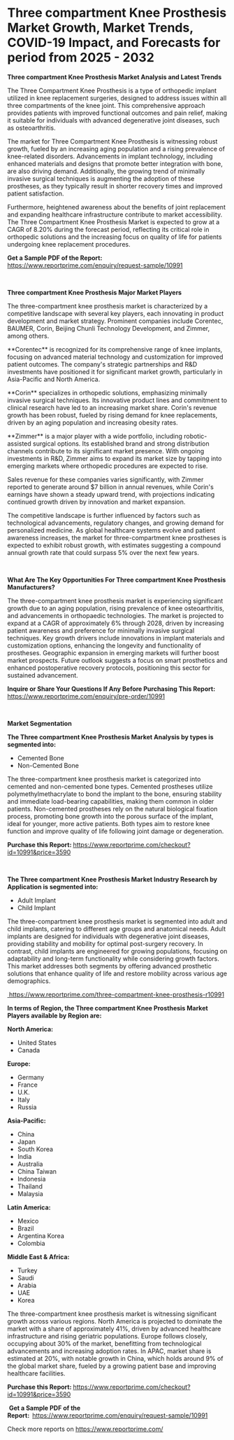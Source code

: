 <p><h1>Three compartment Knee Prosthesis Market Growth, Market Trends, COVID-19 Impact, and Forecasts for period from 2025 - 2032</h1></p><p><strong>Three compartment Knee Prosthesis Market Analysis and Latest Trends</strong></p>
<p><p>The Three Compartment Knee Prosthesis is a type of orthopedic implant utilized in knee replacement surgeries, designed to address issues within all three compartments of the knee joint. This comprehensive approach provides patients with improved functional outcomes and pain relief, making it suitable for individuals with advanced degenerative joint diseases, such as osteoarthritis.</p><p>The market for Three Compartment Knee Prosthesis is witnessing robust growth, fueled by an increasing aging population and a rising prevalence of knee-related disorders. Advancements in implant technology, including enhanced materials and designs that promote better integration with bone, are also driving demand. Additionally, the growing trend of minimally invasive surgical techniques is augmenting the adoption of these prostheses, as they typically result in shorter recovery times and improved patient satisfaction.</p><p>Furthermore, heightened awareness about the benefits of joint replacement and expanding healthcare infrastructure contribute to market accessibility. The Three Compartment Knee Prosthesis Market is expected to grow at a CAGR of 8.20% during the forecast period, reflecting its critical role in orthopedic solutions and the increasing focus on quality of life for patients undergoing knee replacement procedures.</p></p>
<p><strong>Get a Sample PDF of the Report:&nbsp;</strong> <a href="https://www.reportprime.com/enquiry/request-sample/10991?utm_campaign=3517&utm_medium=2&utm_source=Github&utm_content=ia&utm_term=30032025&utm_id=three-compartment-knee-prosthesis">https://www.reportprime.com/enquiry/request-sample/10991</a></p>
<p>&nbsp;</p>
<p><strong>Three compartment Knee Prosthesis Major Market Players</strong></p>
<p><p>The three-compartment knee prosthesis market is characterized by a competitive landscape with several key players, each innovating in product development and market strategy. Prominent companies include Corentec, BAUMER, Corin, Beijing Chunli Technology Development, and Zimmer, among others.</p><p>**Corentec** is recognized for its comprehensive range of knee implants, focusing on advanced material technology and customization for improved patient outcomes. The company's strategic partnerships and R&D investments have positioned it for significant market growth, particularly in Asia-Pacific and North America.</p><p>**Corin** specializes in orthopedic solutions, emphasizing minimally invasive surgical techniques. Its innovative product lines and commitment to clinical research have led to an increasing market share. Corin's revenue growth has been robust, fueled by rising demand for knee replacements, driven by an aging population and increasing obesity rates.</p><p>**Zimmer** is a major player with a wide portfolio, including robotic-assisted surgical options. Its established brand and strong distribution channels contribute to its significant market presence. With ongoing investments in R&D, Zimmer aims to expand its market size by tapping into emerging markets where orthopedic procedures are expected to rise.</p><p>Sales revenue for these companies varies significantly, with Zimmer reported to generate around $7 billion in annual revenues, while Corin's earnings have shown a steady upward trend, with projections indicating continued growth driven by innovation and market expansion.</p><p>The competitive landscape is further influenced by factors such as technological advancements, regulatory changes, and growing demand for personalized medicine. As global healthcare systems evolve and patient awareness increases, the market for three-compartment knee prostheses is expected to exhibit robust growth, with estimates suggesting a compound annual growth rate that could surpass 5% over the next few years.</p></p>
<p>&nbsp;</p>
<p><strong>What Are The Key Opportunities For Three compartment Knee Prosthesis Manufacturers?</strong></p>
<p><p>The three-compartment knee prosthesis market is experiencing significant growth due to an aging population, rising prevalence of knee osteoarthritis, and advancements in orthopaedic technologies. The market is projected to expand at a CAGR of approximately 6% through 2028, driven by increasing patient awareness and preference for minimally invasive surgical techniques. Key growth drivers include innovations in implant materials and customization options, enhancing the longevity and functionality of prostheses. Geographic expansion in emerging markets will further boost market prospects. Future outlook suggests a focus on smart prosthetics and enhanced postoperative recovery protocols, positioning this sector for sustained advancement.</p></p>
<p><strong>Inquire or Share Your Questions If Any Before Purchasing This Report:</strong> <a href="https://www.reportprime.com/enquiry/pre-order/10991?utm_campaign=3517&utm_medium=2&utm_source=Github&utm_content=ia&utm_term=30032025&utm_id=three-compartment-knee-prosthesis">https://www.reportprime.com/enquiry/pre-order/10991</a></p>
<p>&nbsp;</p>
<p><strong>Market Segmentation</strong></p>
<p><strong>The Three compartment Knee Prosthesis Market Analysis by types is segmented into:</strong></p>
<p><ul><li>Cemented Bone</li><li>Non-Cemented Bone</li></ul></p>
<p><p>The three-compartment knee prosthesis market is categorized into cemented and non-cemented bone types. Cemented prostheses utilize polymethylmethacrylate to bond the implant to the bone, ensuring stability and immediate load-bearing capabilities, making them common in older patients. Non-cemented prostheses rely on the natural biological fixation process, promoting bone growth into the porous surface of the implant, ideal for younger, more active patients. Both types aim to restore knee function and improve quality of life following joint damage or degeneration.</p></p>
<p><strong>Purchase this Report:&nbsp;</strong><a href="https://www.reportprime.com/checkout?id=10991&price=3590&utm_campaign=3517&utm_medium=2&utm_source=Github&utm_content=ia&utm_term=30032025&utm_id=three-compartment-knee-prosthesis">https://www.reportprime.com/checkout?id=10991&price=3590</a></p>
<p>&nbsp;</p>
<p><strong>The Three compartment Knee Prosthesis Market Industry Research by Application is segmented into:</strong></p>
<p><ul><li>Adult Implant</li><li>Child Implant</li></ul></p>
<p><p>The three-compartment knee prosthesis market is segmented into adult and child implants, catering to different age groups and anatomical needs. Adult implants are designed for individuals with degenerative joint diseases, providing stability and mobility for optimal post-surgery recovery. In contrast, child implants are engineered for growing populations, focusing on adaptability and long-term functionality while considering growth factors. This market addresses both segments by offering advanced prosthetic solutions that enhance quality of life and restore mobility across various age demographics.</p></p>
<p><a href="https://www.reportprime.com/three-compartment-knee-prosthesis-r10991?utm_campaign=3517&utm_medium=2&utm_source=Github&utm_content=ia&utm_term=30032025&utm_id=three-compartment-knee-prosthesis">&nbsp;https://www.reportprime.com/three-compartment-knee-prosthesis-r10991</a></p>
<p><strong>In terms of Region, the Three compartment Knee Prosthesis Market Players available by Region are:</strong></p>
<p>
    <p> <strong> North America: </strong>
        <ul>
            <li>United States</li>
            <li>Canada</li>
        </ul>
        </p> 
    <p> <strong> Europe: </strong>
        <ul>
            <li>Germany</li>
            <li>France</li>
            <li>U.K.</li>
            <li>Italy</li>
            <li>Russia</li>
        </ul>
        </p> 
    <p> <strong> Asia-Pacific: </strong>
        <ul>
            <li>China</li>
            <li>Japan</li>
            <li>South Korea</li>
            <li>India</li>
            <li>Australia</li>
            <li>China Taiwan</li>
            <li>Indonesia</li>
            <li>Thailand</li>
            <li>Malaysia</li>
        </ul>
        </p> 
    <p> <strong> Latin America: </strong>
        <ul>
            <li>Mexico</li>
            <li>Brazil</li>
            <li>Argentina Korea</li>
            <li>Colombia</li>
        </ul>
        </p> 
    <p> <strong> Middle East & Africa: </strong>
        <ul>
            <li>Turkey</li>
            <li>Saudi</li>
            <li>Arabia</li>
            <li>UAE</li>
            <li>Korea</li>
        </ul>
    </p>
    </p>
<p><p>The three-compartment knee prosthesis market is witnessing significant growth across various regions. North America is projected to dominate the market with a share of approximately 41%, driven by advanced healthcare infrastructure and rising geriatric populations. Europe follows closely, occupying about 30% of the market, benefitting from technological advancements and increasing adoption rates. In APAC, market share is estimated at 20%, with notable growth in China, which holds around 9% of the global market share, fueled by a growing patient base and improving healthcare facilities.</p></p>
<p><strong>Purchase this Report: </strong><a href="https://www.reportprime.com/checkout?id=10991&price=3590&utm_campaign=3517&utm_medium=2&utm_source=Github&utm_content=ia&utm_term=30032025&utm_id=three-compartment-knee-prosthesis">https://www.reportprime.com/checkout?id=10991&price=3590</a></p>
<p>&nbsp;<strong>Get a Sample PDF of the Report:&nbsp;&nbsp;</strong><a href="https://www.reportprime.com/enquiry/request-sample/10991?utm_campaign=3517&utm_medium=2&utm_source=Github&utm_content=ia&utm_term=30032025&utm_id=three-compartment-knee-prosthesis">https://www.reportprime.com/enquiry/request-sample/10991</a></p>
<p><strong></strong></p>
<p>Check more reports on <a href="https://www.reportprime.com/?utm_campaign=3517&utm_medium=2&utm_source=Github&utm_content=ia&utm_term=30032025&utm_id=three-compartment-knee-prosthesis">https://www.reportprime.com/</a></p>